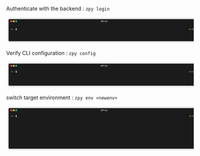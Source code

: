 Authenticate with the backend : ```zpy login```

<p align="center"><img src="gif/login.gif?raw=true"/></p>

Verify CLI configuration : ```zpy config```

<p align="center"><img src="gif/config.gif?raw=true"/></p>

switch target environment : ```zpy env <newenv>```

<p align="center"><img src="gif/env.gif?raw=true"/></p>
